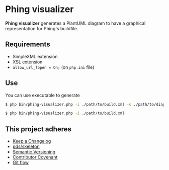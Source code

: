 Phing visualizer
================

**Phing visualizer** generates a PlantUML diagram to have a 
graphical representation for Phing's buildfile.

Requirements
------------

* SimpleXML extension
* XSL extension
* `allow_url_fopen = On;` (on `php.ini` file)

Use
---

You can use executable to generate 

```bash
$ php bin/phing-visualizer.php -i ./path/to/build.xml -o ./path/to/diagram.png -f png
```

```bash
$ php bin/phing-visualizer.php -i ./path/to/build.xml
```


This project adheres
--------------------

* [Keep a Changelog]
* [pds/skeleton]
* [Semantic Versioning]
* [Contributor Covenant]
* [Git flow]

[Keep a Changelog]: http://keepachangelog.com/en/1.0.0/
[pds/skeleton]: https://github.com/php-pds/skeleton
[Semantic Versioning]: http://semver.org/
[Contributor Covenant]: https://www.contributor-covenant.org/
[Git flow]: https://danielkummer.github.io/git-flow-cheatsheet/
